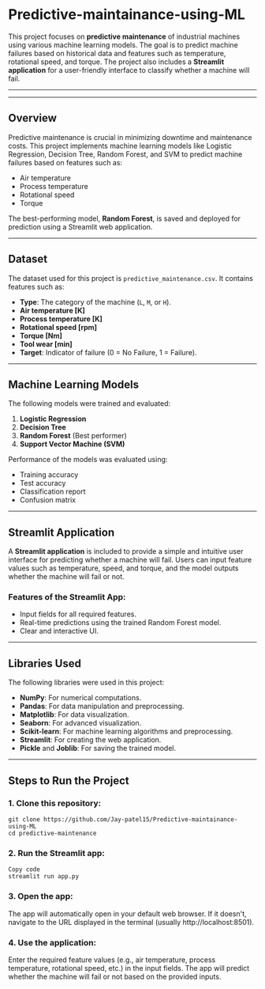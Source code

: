# Predictive-maintainance-using-ML


This project focuses on **predictive maintenance** of industrial machines using various machine learning models. The goal is to predict machine failures based on historical data and features such as temperature, rotational speed, and torque. The project also includes a **Streamlit application** for a user-friendly interface to classify whether a machine will fail.

---


---

## Overview

Predictive maintenance is crucial in minimizing downtime and maintenance costs. This project implements machine learning models like Logistic Regression, Decision Tree, Random Forest, and SVM to predict machine failures based on features such as:

- Air temperature
- Process temperature
- Rotational speed
- Torque

The best-performing model, **Random Forest**, is saved and deployed for prediction using a Streamlit web application.

---

## Dataset

The dataset used for this project is `predictive_maintenance.csv`. It contains features such as:

- **Type**: The category of the machine (`L`, `M`, or `H`).
- **Air temperature [K]**
- **Process temperature [K]**
- **Rotational speed [rpm]**
- **Torque [Nm]**
- **Tool wear [min]**
- **Target**: Indicator of failure (0 = No Failure, 1 = Failure).

---

## Machine Learning Models

The following models were trained and evaluated:

1. **Logistic Regression**
2. **Decision Tree**
3. **Random Forest** (Best performer)
4. **Support Vector Machine (SVM)**

Performance of the models was evaluated using:
- Training accuracy
- Test accuracy
- Classification report
- Confusion matrix

---

## Streamlit Application

A **Streamlit application** is included to provide a simple and intuitive user interface for predicting whether a machine will fail. Users can input feature values such as temperature, speed, and torque, and the model outputs whether the machine will fail or not.

### Features of the Streamlit App:
- Input fields for all required features.
- Real-time predictions using the trained Random Forest model.
- Clear and interactive UI.

---

## Libraries Used

The following libraries were used in this project:

- **NumPy**: For numerical computations.
- **Pandas**: For data manipulation and preprocessing.
- **Matplotlib**: For data visualization.
- **Seaborn**: For advanced visualization.
- **Scikit-learn**: For machine learning algorithms and preprocessing.
- **Streamlit**: For creating the web application.
- **Pickle** and **Joblib**: For saving the trained model.

---

## Steps to Run the Project

### 1. Clone this repository:
```
git clone https://github.com/Jay-patel15/Predictive-maintainance-using-ML
cd predictive-maintenance
```

### 2. Run the Streamlit app:
```
Copy code
streamlit run app.py
```

### 3. Open the app:
The app will automatically open in your default web browser. If it doesn't, navigate to the URL displayed in the terminal (usually http://localhost:8501).

### 4. Use the application:
Enter the required feature values (e.g., air temperature, process temperature, rotational speed, etc.) in the input fields.
The app will predict whether the machine will fail or not based on the provided inputs.


